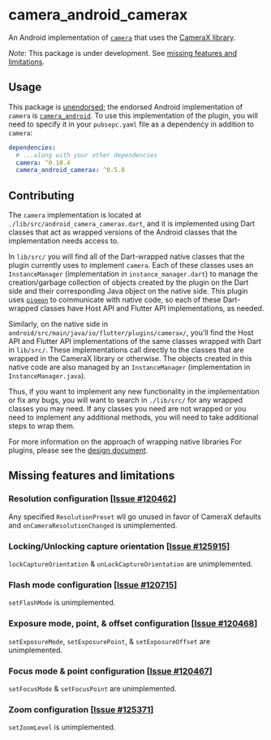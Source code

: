 # camera\_android\_camerax

An Android implementation of [`camera`][1] that uses the [CameraX library][2].

*Note*: This package is under development.
See [missing features and limitations](#missing-features-and-limitations).

## Usage

This package is [unendorsed][3]; the endorsed Android implementation of `camera`
is [`camera_android`][4]. To use this implementation of the plugin, you will need
to specify it in your `pubsepc.yaml` file as a dependency in addition to `camera`:

```yaml
dependencies:
  # ...along with your other dependencies
  camera: ^0.10.4
  camera_android_camerax: ^0.5.0
```

## Contributing

The `camera` implementation is located at `./lib/src/android_camera_camerax.dart`, and
it is implemented using Dart classes that act as wrapped versions of the Android
classes that the implementation needs access to.

In `lib/src/` you will find all of the Dart-wrapped native classes that the plugin
currently uses to implement `camera`. Each of these classes uses an `InstanceManager`
(implementation in `instance_manager.dart`) to manage the creation/garbage collection
of objects created by the plugin on the Dart side and their corresponding Java object
on the native side. This plugin uses [`pigeon`][12] to communicate with native code,
so each of these Dart-wrapped classes have Host API and Flutter API implementations,
as needed.

Similarly, on the native side in `android/src/main/java/io/flutter/plugins/camerax/`,
you'll find the Host API and Flutter API implementations of the same classes wrapped
with Dart in `lib/src/`. These implementations call directly to the classes that are
wrapped in the CameraX library or otherwise. The objects created in this native code
are also managed by an `InstanceManager` (implementation in `InstanceManager.java`).

Thus, if you want to implement any new functionality in the implementation or fix any
bugs, you will want to search in `./lib/src/` for any wrapped classes you may need. If
any classes you need are not wrapped or you need to implement any additional methods,
you will need to take additional steps to wrap them.

For more information on the approach of wrapping native libraries For plugins, please
see the [design document][13].

## Missing features and limitations

### Resolution configuration \[[Issue #120462][5]\]

Any specified `ResolutionPreset` wll go unused in favor of CameraX defaults and
`onCameraResolutionChanged` is unimplemented.

### Locking/Unlocking capture orientation \[[Issue #125915][6]\]

`lockCaptureOrientation` & `unLockCaptureOrientation` are unimplemented.

### Flash mode configuration \[[Issue #120715][7]\]

`setFlashMode` is unimplemented.

### Exposure mode, point, & offset configuration \[[Issue #120468][8]\]

`setExposureMode`, `setExposurePoint`, & `setExposureOffset` are unimplemented.

### Focus mode & point configuration \[[Issue #120467][9]\]

`setFocusMode` & `setFocusPoint` are unimplemented.

### Zoom configuration \[[Issue #125371][9]\]

`setZoomLevel` is unimplemented.

<!-- Links -->

[1]: https://pub.dev/packages/camera
[2]: https://developer.android.com/training/camerax
[3]: https://docs.flutter.dev/packages-and-plugins/developing-packages#non-endorsed-federated-plugin
[4]: https://pub.dev/packages/camera_android
[5]: https://github.com/flutter/flutter/issues/120462
[6]: https://github.com/flutter/flutter/issues/125915
[7]: https://github.com/flutter/flutter/issues/120715
[8]: https://github.com/flutter/flutter/issues/120468
[9]: https://github.com/flutter/flutter/issues/120467
[10]: https://github.com/flutter/flutter/issues/125371
[11]: https://developer.android.com/reference/androidx/camera/core/Camera
[12]: https://pub.dev/packages/pigeon
[13]: https://docs.google.com/document/d/1wXB1zNzYhd2SxCu1_BK3qmNWRhonTB6qdv4erdtBQqo/edit?usp=sharing&resourcekey=0-WOBqqOKiO9SARnziBg28pg